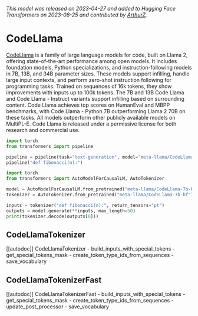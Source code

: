 <!--Copyright 2023 The HuggingFace Team. All rights reserved.

Licensed under the Apache License, Version 2.0 (the "License"); you may not use this file except in compliance with
the License. You may obtain a copy of the License at

http://www.apache.org/licenses/LICENSE-2.0

Unless required by applicable law or agreed to in writing, software distributed under the License is distributed on
an "AS IS" BASIS, WITHOUT WARRANTIES OR CONDITIONS OF ANY KIND, either express or implied. See the License for the
specific language governing permissions and limitations under the License.

⚠️ Note that this file is in Markdown but contains specific syntax for our doc-builder (similar to MDX) that may not be
rendered properly in your Markdown viewer.

-->
*This model was released on 2023-04-27 and added to Hugging Face Transformers on 2023-08-25 and contributed by [ArthurZ](https://huggingface.co/ArthurZ).*

# CodeLlama

[CodeLlama](https://ai.meta.com/research/publications/code-llama-open-foundation-models-for-code/) is a family of large language models for code, built on Llama 2, offering state-of-the-art performance among open models. It includes foundation models, Python specializations, and instruction-following models in 7B, 13B, and 34B parameter sizes. These models support infilling, handle large input contexts, and perform zero-shot instruction following for programming tasks. Trained on sequences of 16k tokens, they show improvements with inputs up to 100k tokens. The 7B and 13B Code Llama and Code Llama - Instruct variants support infilling based on surrounding content. Code Llama achieves top scores on HumanEval and MBPP benchmarks, with Code Llama - Python 7B outperforming Llama 2 70B on these tasks. All models outperform other publicly available models on MultiPL-E. Code Llama is released under a permissive license for both research and commercial use.

<hfoptions id="usage">
<hfoption id="Pipeline">

```py
import torch
from transformers import pipeline

pipeline = pipeline(task="text-generation", model="meta-llama/CodeLlama-7b-hf", dtype="auto")
pipeline("def fibonacci(n):")
```

</hfoption>
<hfoption id="AutoModel">

```py
import torch
from transformers import AutoModelForCausalLM, AutoTokenizer

model = AutoModelForCausalLM.from_pretrained("meta-llama/CodeLlama-7b-hf", dtype="auto")
tokenizer = AutoTokenizer.from_pretrained("meta-llama/CodeLlama-7b-hf")

inputs = tokenizer("def fibonacci(n):", return_tensors="pt")
outputs = model.generate(**inputs, max_length=50)
print(tokenizer.decode(outputs[0]))
```

</hfoption>
</hfoptions>

## CodeLlamaTokenizer

[[autodoc]] CodeLlamaTokenizer
    - build_inputs_with_special_tokens
    - get_special_tokens_mask
    - create_token_type_ids_from_sequences
    - save_vocabulary

## CodeLlamaTokenizerFast

[[autodoc]] CodeLlamaTokenizerFast
    - build_inputs_with_special_tokens
    - get_special_tokens_mask
    - create_token_type_ids_from_sequences
    - update_post_processor
    - save_vocabulary

